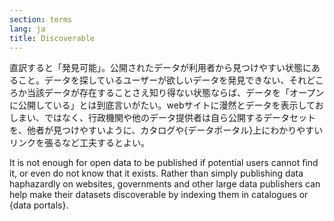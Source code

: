 ```yaml
---
section: terms
lang: ja
title: Discoverable
---
```

直訳すると「発見可能」。公開されたデータが利用者から見つけやすい状態にあること。データを探しているユーザーが欲しいデータを発見できない、それどころか当該データが存在することさえ知り得ない状態ならば、データを「オープンに公開している」とは到底言いがたい。webサイトに漫然とデータを表示しておしまい、ではなく、行政機関や他のデータ提供者は自ら公開するデータセットを、他者が見つけやすいように、カタログや{データポータル}上にわかりやすいリンクを張るなど工夫するとよい。

It is not enough for open data to be published if potential users cannot find it, or even do not know that it exists. Rather than simply publishing data haphazardly on websites, governments and other large data publishers can help make their datasets discoverable by indexing them in catalogues or {data portals}.
